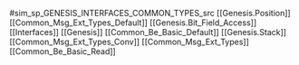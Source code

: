 #sim_sp_GENESIS_INTERFACES_COMMON_TYPES_src
[[Genesis.Position]]
[[Common_Msg_Ext_Types_Default]]
[[Genesis.Bit_Field_Access]]
[[Interfaces]]
[[Genesis]]
[[Common_Be_Basic_Default]]
[[Genesis.Stack]]
[[Common_Msg_Ext_Types_Conv]]
[[Common_Msg_Ext_Types]]
[[Common_Be_Basic_Read]]
